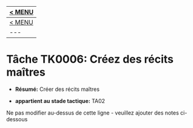 |[< MENU](../../README.md)|
|---|
|[< MENU](../README.md)|
|---|
# Tâche TK0006: Créez des récits maîtres

* **Résumé:** Créer des récits maîtres

* **appartient au stade tactique:** TA02

Ne pas modifier au-dessus de cette ligne - veuillez ajouter des notes ci-dessous
